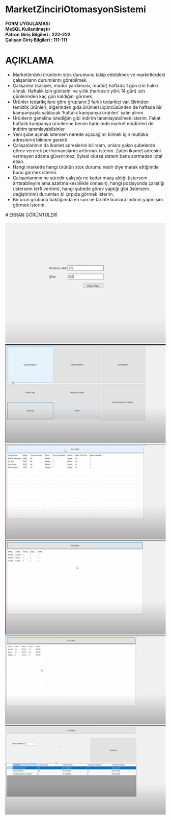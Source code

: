 # MarketZinciriOtomasyonSistemi
<b>FORM UYGULAMASI</b><br>
<b>MsSQL Kullanılmıştır</b><br>
<b>Patron Giriş Bilgileri : 222-222</b><br>
<b>Çalışan Giriş Bilgileri : 111-111</b><br>
# AÇIKLAMA
<ul>
<li>Marketlerdeki ürünlerin stok durumunu takip edebilmek ve 
marketlerdeki çalışanların durumlarını görebilmek.</li>
<li>Çalışanlar (kasiyer, müdür yardımcısı, müdür) haftada 1 gün izin hakkı olmalı. 
Haftalık izin günlerini ve yıllık (herkesin yıllık 14 gün) izin günlerinden kaç gün kaldığını 
görmek.</li>
<li>Ürünler tedarikçilere göre gruplanır.3 farklı tedarikçi var. Birinden 
temizlik ürünleri, diğerinden gıda ürünleri üçüncüsünden de haftada bir kampanyayla 
satılacak ‘haftalık kampanya ürünleri’ satın alırım.
</li>
<li>Ürünlerin geneline istediğim gibi indirim tanımlayabilmek isterim. Fakat haftalık 
kampanya ürünlerine benim haricimde market müdürleri de indirim tanımlayabilsinler</li>
<li>Yeni şube açmak istersem nerede açacağımı bilmek için mutlaka adreslerini bilmem gerekli</li>
<li>Çalışanlarımın da ikamet adreslerini bilirsem, onlara yakın şubelerde görev vererek 
performanslarını arttırmak isterim. Zaten ikamet adresini vermeyen adama 
güvenilmez, öylesi olursa sistem bana sormadan iptal etsin.</li>
<li>Hangi markette hangi ürünün stok durumu nedir diye merak ettiğimde bunu görmek 
isterim.</li>
<li>Çalışanlarımın ne süredir çalıştığı ne kadar maaş aldığı (istersem arttırabileyim ama 
azaltma kesinlikle olmasın), hangi pozisyonda çalıştığı (istersem terfi veririm), hangi 
şubede görev yaptığı gibi (istersem değiştiririm) durumları bi çırpıda görmek isterim.</li>
<li>Bir ürün grubuna baktığımda en son ne tarihte bunlara 
indirim yapmışım görmek isterim.</li>
</ul>
# EKRAN GÖRÜNTÜLERİ
<br><br>
<img src="Ekran_Goruntuleri/1-Giris_Ekrani.PNG" >
<img src="Ekran_Goruntuleri/2-Arayuz_Ekrani.PNG" >
<img src="Ekran_Goruntuleri/3-Calisan_Ekrani.PNG">
<img src="Ekran_Goruntuleri/4-marketBilgileri_Ekrani.PNG">
<img src="Ekran_Goruntuleri/5-UrunBilgileri_Ekrani.PNG">
<img src="Ekran_Goruntuleri/6-IndirimYap_Ekrani.PNG">

